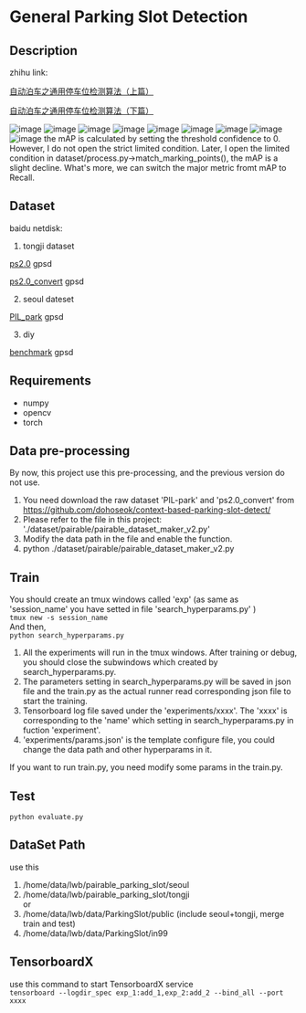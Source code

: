 # General Parking Slot Detection

## Description
zhihu link:

[自动泊车之通用停车位检测算法（上篇）](https://zhuanlan.zhihu.com/p/521821002)

[自动泊车之通用停车位检测算法（下篇）](https://zhuanlan.zhihu.com/p/522630354)

 ![image](https://github.com/huapohen/general_parking_slot_detection/blob/master/dataset/pairable/5.jpg)
 ![image](https://github.com/huapohen/general_parking_slot_detection/blob/master/dataset/pairable/4.jpg)
 ![image](https://github.com/huapohen/general_parking_slot_detection/blob/master/dataset/pairable/1.jpg)
 ![image](https://github.com/huapohen/general_parking_slot_detection/blob/master/dataset/pairable/2.jpg)
 ![image](https://github.com/huapohen/general_parking_slot_detection/blob/master/dataset/pairable/6.jpg)
 ![image](https://github.com/huapohen/general_parking_slot_detection/blob/master/dataset/pairable/7.jpg)
 ![image](https://github.com/huapohen/general_parking_slot_detection/blob/master/dataset/pairable/8.jpg)
 ![image](https://github.com/huapohen/general_parking_slot_detection/blob/master/dataset/pairable/9.jpg)
 ![image](https://github.com/huapohen/general_parking_slot_detection/blob/master/dataset/pairable/3.jpg)
 the mAP is calculated by setting the threshold confidence to 0.
 However, I do not open the strict limited condition. Later, I open the limited condition in dataset/process.py->match_marking_points(),  the mAP is a slight decline.  What's more, we can switch the major metric fromt mAP to Recall.
 
 
 
## Dataset
baidu netdisk:

1. tongji dataset

[ps2.0](https://pan.baidu.com/s/1uJJjECNBKVYrqw9-w5HcWQ)  gpsd

[ps2.0_convert](https://pan.baidu.com/s/1ayADXI5jfd7oKB_NGVCZjg)  gpsd

2. seoul dateset

[PIL_park](https://pan.baidu.com/s/1rBz8aDP6mg2mmeq6QRpISQ)  gpsd

3. diy

[benchmark](https://pan.baidu.com/s/14o2jO5k4Epm4mF_gmsGkQw)  gpsd
 
 
## Requirements
- numpy
- opencv
- torch

## Data pre-processing
By now, this project use this pre-processing, and the previous version do not use.
1. You need download the raw dataset 'PIL-park' and 'ps2.0_convert' from https://github.com/dohoseok/context-based-parking-slot-detect/
2. Please refer to the file in this project: './dataset/pairable/pairable_dataset_maker_v2.py'
3. Modify the data path in the file and enable the function.
4. python ./dataset/pairable/pairable_dataset_maker_v2.py


## Train
You should create an tmux windows called 'exp' (as same as 'session_name' you have setted in file 'search_hyperparams.py' )       
`tmux new -s session_name`       
And then,       
`python search_hyperparams.py`
1. All the experiments will run in the tmux windows. After training or debug, you should close the subwindows which created by search_hyperparams.py.        
2. The parameters setting in search_hyperparams.py will be saved in json file and the train.py as the actual runner read corresponding json file to start the training.      
3. Tensorboard log file saved under the 'experiments/xxxx'. The 'xxxx' is corresponding to the 'name' which setting in search_hyperparams.py in fuction 'experiment'.
4. 'experiments/params.json' is the template configure file, you could change the data path and other hyperparams in it. 

If you want to run train.py, you need modify some params in the train.py.

## Test
`python evaluate.py`


## DataSet Path
use this
1. /home/data/lwb/pairable_parking_slot/seoul
2. /home/data/lwb/pairable_parking_slot/tongji
\
or
1. /home/data/lwb/data/ParkingSlot/public
 (include seoul+tongji, merge train and test)
2. /home/data/lwb/data/ParkingSlot/in99

## TensorboardX
use this command to start TensorboardX service    
`tensorboard --logdir_spec exp_1:add_1,exp_2:add_2 --bind_all --port xxxx`

